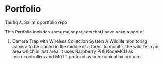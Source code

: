 # Portfolio
Taufiq A. Salim's portfolio repo

This Portfolio includes some major projects that I have been a part of

1. Camera Trap with Wireless Collection System
A Wildlife monitoring camera to be placed in the middle of a forest to monitor the wildlife in an area which in that area.
It uses Raspberry Pi & NodeMCU as microcontrollers and MQTT protocol as communication protocol.
